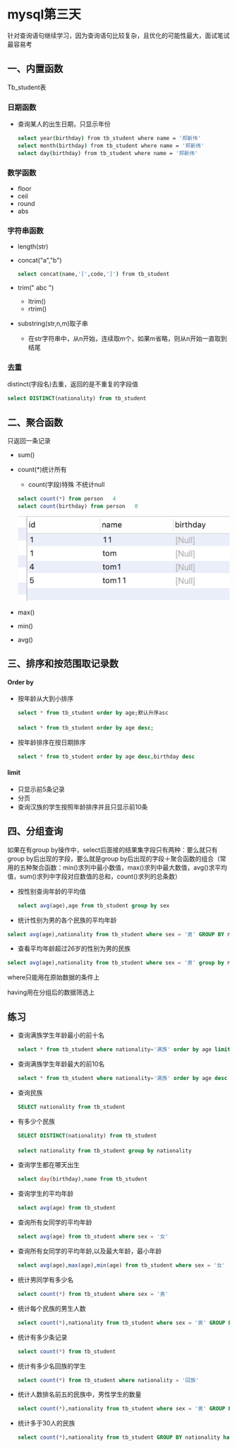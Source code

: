 # mysql第三天

针对查询语句继续学习，因为查询语句比较复杂，且优化的可能性最大，面试笔试最容易考

## 一、内置函数

Tb_student表

### 日期函数

- 查询某人的出生日期，只显示年份

  ```sh
  select year(birthday) from tb_student where name = '郑新伟'
  select month(birthday) from tb_student where name = '郑新伟'
  select day(birthday) from tb_student where name = '郑新伟'
  ```

### 数学函数

- floor
- ceil
- round
- abs

### 字符串函数

- length(str)

- concat("a","b")

  ```sh
  select concat(name,'[',code,']') from tb_student
  ```

- trim(" abc ")
  - ltrim()
  - rtrim()
- substring(str,n,m)取子串
  
  - 在str字符串中，从n开始，连续取m个，如果m省略，则从n开始一直取到结尾

### 去重

distinct(字段名)去重，返回的是不重复的字段值

```sql
select DISTINCT(nationality) from tb_student
```



## 二、聚合函数

只返回一条记录

- sum()

- count(*)统计所有

  - count(字段)特殊 不统计null

  ```sql
  select count(*) from person   4
  select count(birthday) from person   0
  ```

  ![image-20200116082744739](mysql03/image-20200116082744739.png)

- max()

- min()

- avg()

## 三、排序和按范围取记录数

#### Order by

- 按年龄从大到小排序

  ```sql
  select * from tb_student order by age;默认升序asc
  
  select * from tb_student order by age desc;
  ```

- 按年龄排序在按日期排序

  ```sql
  select * from tb_student order by age desc,birthday desc
  ```

#### limit

- 只显示前5条记录
- 分页
- 查询汉族的学生按照年龄排序并且只显示前10条

## 四、分组查询

如果在有group by操作中，select后面接的结果集字段只有两种：要么就只有group by后出现的字段，要么就是group by后出现的字段＋聚合函数的组合（常用的五种聚合函数：min()求列中最小数值，max()求列中最大数值，avg()求平均值，sum()求列中字段对应数值的总和，count()求列的总条数）


- 按性别查询年龄的平均值

  ```sql
  select avg(age),age from tb_student group by sex 
  ```

  

- 统计性别为男的各个民族的平均年龄

```sql
select avg(age),nationality from tb_student where sex = '男' GROUP BY nationality order by avg(age) desc limit 2
```

- 查看平均年龄超过26岁的性别为男的民族

```sql
select avg(age),nationality from tb_student where sex = '男' group by nationality HAVING avg(age)>26 
```

where只能用在原始数据的条件上

having用在分组后的数据筛选上



## 练习

- 查询满族学生年龄最小的前十名

  ```sql
  select * from tb_student where nationality='满族' order by age limit 10
  ```

  

- 查询满族学生年龄最大的前10名

  ```sql
  select * from tb_student where nationality='满族' order by age desc limit 10
  ```

  

- 查询民族

  ```sql
  SELECT nationality from tb_student 
  ```

  

- 有多少个民族

  ```sql
  SELECT DISTINCT(nationality) from tb_student
  
  select nationality from tb_student group by nationality
  ```

  

- 查询学生都在哪天出生

  ```sql
  select day(birthday),name from tb_student 
  ```

  

- 查询学生的平均年龄

  ```sql
  select avg(age) from tb_student 
  ```

  

- 查询所有女同学的平均年龄

  ```sql
  select avg(age) from tb_student where sex = '女'
  ```

  

- 查询所有女同学的平均年龄,以及最大年龄，最小年龄

  ```sql
  select avg(age),max(age),min(age) from tb_student where sex = '女'
  ```

  

- 统计男同学有多少名

  ```sql
  select count(*) from tb_student where sex = '男'
  ```

- 统计每个民族的男生人数

  ```sql
  select count(*),nationality from tb_student where sex = '男' GROUP BY nationality
  ```

  

- 统计有多少条记录

  ```sql
  select count(*) from tb_student
  ```

  

- 统计有多少名回族的学生

  ```sql
  select count(*) from tb_student where nationality = '回族'
  ```

  

- 统计人数排名前五的民族中，男性学生的数量

  ```sql
  select count(*),nationality from tb_student where sex = '男' GROUP BY nationality order by count(*) DESC limit 5
  ```

  

- 统计多于30人的民族

  ```sql
  select count(*),nationality from tb_student GROUP BY nationality having count(*)>30
  ```

  